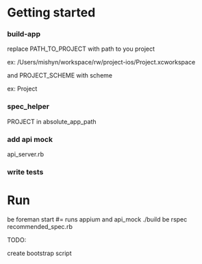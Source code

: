 
Getting started
===============

### build-app

replace PATH_TO_PROJECT with path to you project

  ex: /Users/mishyn/workspace/rw/project-ios/Project.xcworkspace

and PROJECT_SCHEME with scheme

  ex: Project

### spec_helper

PROJECT in absolute_app_path

### add api mock

api_server.rb

### write tests


Run
===

be foreman start
#= runs appium and api_mock
./build
be rspec recommended_spec.rb


TODO:

create bootstrap script
